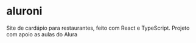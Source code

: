 # aluroni
Site de cardápio para restaurantes, feito com React e TypeScript. Projeto com apoio as aulas do Alura
